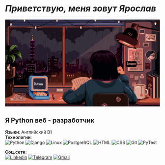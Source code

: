 # _Приветствую, меня зовут Ярослав_
![Header](https://github.com/Ekleir/Ekleir/blob/main/assets/9afe0493484903.5e66500f8dea4.gif)

## Я Python веб - разработчик

__Языки__: Английский B1
<br>
__Технологии__: <br>
![Python](https://img.shields.io/badge/Python-FAEBD7?style=for-the-badge&logo=python)
![Django](https://img.shields.io/badge/Django-FAEBD7?style=for-the-badge&logo=Django&logoColor=0000FF)
![Linux](https://img.shields.io/badge/Linux-FAEBD7?style=for-the-badge&logo=Linux&logoColor=0000FF)
![PostgreSQL](https://img.shields.io/badge/PostgreSQL-FAEBD7?style=for-the-badge&logo=PostgreSQL&logoColor=0000FF)
![HTML](https://img.shields.io/badge/HTML-FAEBD7?style=for-the-badge&logo=HTML)
![CSS](https://img.shields.io/badge/CSS-FAEBD7?style=for-the-badge&logo=CSS)
![Git](https://img.shields.io/badge/Git-FAEBD7?style=for-the-badge&logo=Git)
![PyTest](https://img.shields.io/badge/PyTest-FAEBD7?style=for-the-badge&logo=PyTest)

__Соц.сети__:<br>
[![Linkedin](https://img.shields.io/badge/Linkedin-FAEBD7?style=for-the-badge&logo=Linkedin&logoColor=0000FF)](www.linkedin.com/in/iaroslav-serdiukov-735a50253)
[![Telegram](https://img.shields.io/badge/Telegram-FAEBD7?style=for-the-badge&logo=Telegram)](https://t.me/Ekleir)
[![Gmail](https://img.shields.io/badge/Gmail-FAEBD7?style=for-the-badge&logo=Gmail)](vivante1410@gmail.com)
